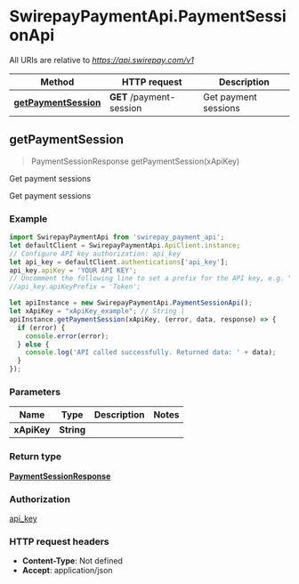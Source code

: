 # SwirepayPaymentApi.PaymentSessionApi

All URIs are relative to *https://api.swirepay.com/v1*

Method | HTTP request | Description
------------- | ------------- | -------------
[**getPaymentSession**](PaymentSessionApi.md#getPaymentSession) | **GET** /payment-session | Get payment sessions



## getPaymentSession

> PaymentSessionResponse getPaymentSession(xApiKey)

Get payment sessions

Get payment sessions

### Example

```javascript
import SwirepayPaymentApi from 'swirepay_payment_api';
let defaultClient = SwirepayPaymentApi.ApiClient.instance;
// Configure API key authorization: api_key
let api_key = defaultClient.authentications['api_key'];
api_key.apiKey = 'YOUR API KEY';
// Uncomment the following line to set a prefix for the API key, e.g. "Token" (defaults to null)
//api_key.apiKeyPrefix = 'Token';

let apiInstance = new SwirepayPaymentApi.PaymentSessionApi();
let xApiKey = "xApiKey_example"; // String | 
apiInstance.getPaymentSession(xApiKey, (error, data, response) => {
  if (error) {
    console.error(error);
  } else {
    console.log('API called successfully. Returned data: ' + data);
  }
});
```

### Parameters


Name | Type | Description  | Notes
------------- | ------------- | ------------- | -------------
 **xApiKey** | **String**|  | 

### Return type

[**PaymentSessionResponse**](PaymentSessionResponse.md)

### Authorization

[api_key](../README.md#api_key)

### HTTP request headers

- **Content-Type**: Not defined
- **Accept**: application/json

